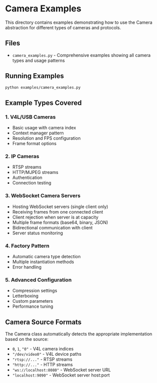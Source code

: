 # Camera Examples

This directory contains examples demonstrating how to use the Camera abstraction for different types of cameras and protocols.

## Files

- `camera_examples.py` - Comprehensive examples showing all camera types and usage patterns

## Running Examples

```bash
python examples/camera_examples.py
```

## Example Types Covered

### 1. V4L/USB Cameras
- Basic usage with camera index
- Context manager pattern
- Resolution and FPS configuration
- Frame format options

### 2. IP Cameras  
- RTSP streams
- HTTP/MJPEG streams
- Authentication
- Connection testing

### 3. WebSocket Camera Servers
- Hosting WebSocket servers (single client only)
- Receiving frames from one connected client
- Client rejection when server is at capacity
- Multiple frame formats (base64, binary, JSON)
- Bidirectional communication with client
- Server status monitoring

### 4. Factory Pattern
- Automatic camera type detection
- Multiple instantiation methods
- Error handling

### 5. Advanced Configuration
- Compression settings
- Letterboxing
- Custom parameters
- Performance tuning

## Camera Source Formats

The Camera class automatically detects the appropriate implementation based on the source:

- `0`, `1`, `"0"` - V4L camera indices
- `"/dev/video0"` - V4L device paths  
- `"rtsp://..."` - RTSP streams
- `"http://..."` - HTTP streams
- `"ws://localhost:8080"` - WebSocket server URL
- `"localhost:9090"` - WebSocket server host:port